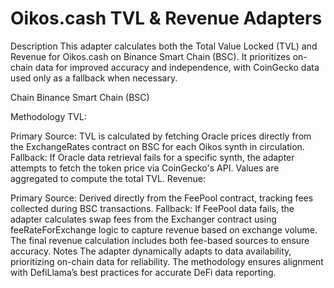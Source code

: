 # Oikos.cash TVL & Revenue Adapters
Description
This adapter calculates both the Total Value Locked (TVL) and Revenue for Oikos.cash on Binance Smart Chain (BSC). It prioritizes on-chain data for improved accuracy and independence, with CoinGecko data used only as a fallback when necessary.

Chain
Binance Smart Chain (BSC)

Methodology
TVL:

Primary Source: TVL is calculated by fetching Oracle prices directly from the ExchangeRates contract on BSC for each Oikos synth in circulation.
Fallback: If Oracle data retrieval fails for a specific synth, the adapter attempts to fetch the token price via CoinGecko's API.
Values are aggregated to compute the total TVL.
Revenue:

Primary Source: Derived directly from the FeePool contract, tracking fees collected during BSC transactions.
Fallback: If FeePool data fails, the adapter calculates swap fees from the Exchanger contract using feeRateForExchange logic to capture revenue based on exchange volume.
The final revenue calculation includes both fee-based sources to ensure accuracy.
Notes
The adapter dynamically adapts to data availability, prioritizing on-chain data for reliability.
The methodology ensures alignment with DefiLlama’s best practices for accurate DeFi data reporting.
